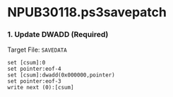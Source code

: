 # NPUB30118.ps3savepatch

### 1. Update DWADD (Required)

Target File: `SAVEDATA`

```
set [csum]:0
set pointer:eof-4
set [csum]:dwadd(0x000000,pointer)
set pointer:eof-3
write next (0):[csum]
```

